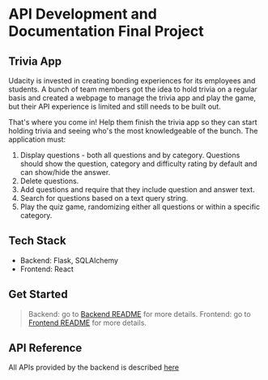 # API Development and Documentation Final Project

## Trivia App

Udacity is invested in creating bonding experiences for its employees and students. A bunch of team members got the idea to hold trivia on a regular basis and created a webpage to manage the trivia app and play the game, but their API experience is limited and still needs to be built out.

That's where you come in! Help them finish the trivia app so they can start holding trivia and seeing who's the most knowledgeable of the bunch. The application must:

1. Display questions - both all questions and by category. Questions should show the question, category and difficulty rating by default and can show/hide the answer.
2. Delete questions.
3. Add questions and require that they include question and answer text.
4. Search for questions based on a text query string.
5. Play the quiz game, randomizing either all questions or within a specific category.

## Tech Stack
- Backend: Flask, SQLAlchemy
- Frontend: React

## Get Started

> Backend: go to [Backend README](./backend/README.md) for more details.
> Frontend: go to [Frontend README](./frontend/README.md) for more details.

## API Reference
All APIs provided by the backend is described [here](./backend/README.md##API-Reference)
